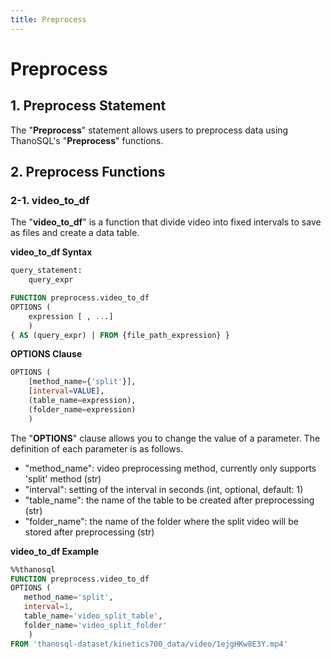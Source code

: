 ```yaml
---
title: Preprocess
---
```


# __Preprocess__

## __1. Preprocess Statement__

The "__Preprocess__" statement allows users to preprocess data using ThanoSQL's "__Preprocess__" functions.

## __2. Preprocess Functions__

### __2-1. video_to_df__

The "__video_to_df__" is a function that divide video into fixed intervals to save as files and create a data table.

__video_to_df Syntax__


```sql
query_statement:
    query_expr

FUNCTION preprocess.video_to_df
OPTIONS (
    expression [ , ...]
    )
{ AS (query_expr) | FROM {file_path_expression} } 
```


__OPTIONS Clause__

```sql
OPTIONS (
    [method_name={'split'}],
    [interval=VALUE],
    (table_name=expression),
    (folder_name=expression)
    )
```

The "__OPTIONS__" clause allows you to change the value of a parameter. The definition of each parameter is as follows.

- "method_name": video preprocessing method, currently only supports 'split' method (str)
- "interval": setting of the interval in seconds (int, optional, default: 1)
- "table_name": the name of the table to be created after preprocessing (str)
- "folder_name": the name of the folder where the split video will be stored after preprocessing (str)


__video_to_df Example__

```sql
%%thanosql
FUNCTION preprocess.video_to_df 
OPTIONS (
   method_name='split', 
   interval=1, 
   table_name='video_split_table', 
   folder_name='video_split_folder'
    )
FROM 'thanosql-dataset/kinetics700_data/video/1ejgHKw8E3Y.mp4'
```